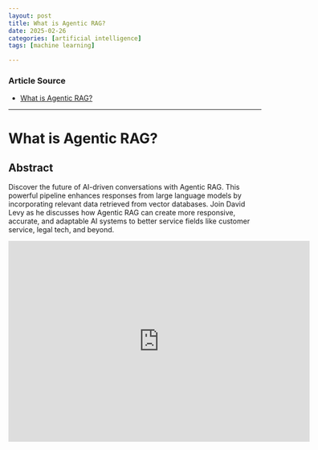 ```yaml
---
layout: post
title: What is Agentic RAG?
date: 2025-02-26
categories: [artificial intelligence]
tags: [machine learning]

---
```


### Article Source


* [What is Agentic RAG?](https://www.youtube.com/watch?v=0z9_MhcYvcY)

---


# What is Agentic RAG?

## Abstract

Discover the future of AI-driven conversations with Agentic RAG. This powerful pipeline enhances responses from large language models by incorporating relevant data retrieved from vector databases. Join David Levy as he discusses how Agentic RAG can create more responsive, accurate, and adaptable AI systems to better service fields like customer service, legal tech, and beyond.


<iframe width="600" height="400" src="https://www.youtube.com/embed/0z9_MhcYvcY?si=U8KOtF6uw9wmaRop" title="YouTube video player" frameborder="0" allow="accelerometer; autoplay; clipboard-write; encrypted-media; gyroscope; picture-in-picture; web-share" referrerpolicy="strict-origin-when-cross-origin" allowfullscreen></iframe>